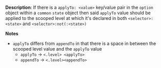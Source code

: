 __Description__: If there is a `applyTo: <value>` key/value pair in the `option` object within a `common` `state` object then said `applyTo` value should be applied to the scooped level at which it's declared in both `<selector>:<state>` and `<selector>:not(:<state>)`

__Notes__

- `applyTo` differs from `appendTo` in that there is a space in between the scooped level value and the `applyTo` value
    + `applyTo` -> `<.level> <applyTo>`
    + `appendTo` -> `<.level><appendTo>`

